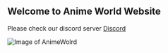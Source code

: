 ## Welcome to Anime World Website

Please check our discord server [Discord](https://discord.gg/a4nwkPf)


![Image of AnimeWolrd](http://desktop.wallpaperchanel.com/wp-content/uploads/Cute-Anime-Wallpaper-Download.jpg)
